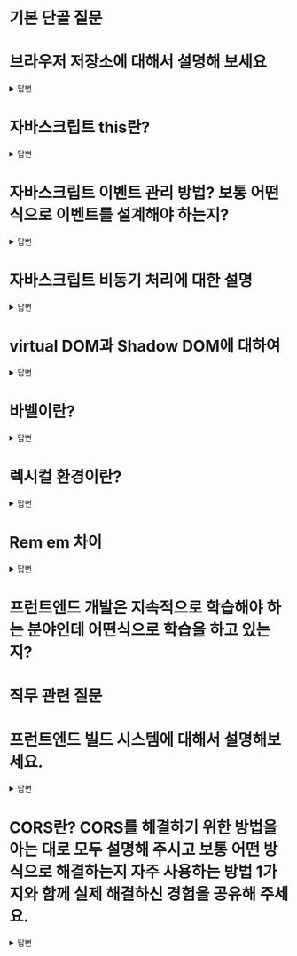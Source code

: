 # 기본 단골 질문

# 브라우저 저장소에 대해서 설명해 보세요
<details>
<summary>답변</summary>

* 로컬 스토리지와 세션 스토리지는 HTML5에서 추가된 저장소로 key와 value를 저장할 수 있다.
* 로컬 스토리지는 사용자가 지우지 않으면 브라우저에 계속 남는다.  (만료 기간 지정) 5MB
* 세션 스토리지는 브라우저 닫으면 지워짐 
  * 세션은 방문자가 웹서버에 접속해있는 상태를 하나의 단위로 보고 그것을 세션이라고 함.
* 쿠키는 로컬 스토리지와 세션 스토리지 이전의 브라우저의 저장소 역할을 했고, 만료기한이 있는 저장소이다. 동일하게 key와 value로 저장, 용량이 더 작다. 약 4KB
  * 쿠키는 브라우저에 저장되고, 세션은 접속중인 웹서버에 저장된다.
  * 보안, 쿠키 취약, 세션 비교적 좋음
  * 속도, 쿠키 빠름, 세션 느림

* 캐시 - 데이터나 값을 미리 복사해 놓는 임시 장소, 캐시는 캐시의 접근 시간에 비해 원래 데이터를 접근하는 시간이 오래 걸리는 경우나 값을 다시 계산하는 시간을 절약하고 싶은 경우에 사용
  * 브라우저에 저장된 캐시는 네트워크 사이 주고 받는 데이터를 캐시해 놓는 것이 흔하다. (headers, body 등...)
  * 최근 방문한 사이트를 캐시에 저장해두거나, 인터넷 제공업체들과 대규모 네트워크에서 인기있는 웹페이지의 캐시를 프록시 서버에 저장해서 빠르게 응답해서 네트워크 대역폭을 아낀다.

* 쿠키, 세션 flow
  * 브라우저가 서버에 로그인 요청
  * 서버에서 세션확인 후 브라우저에 세션 정보의 ID값을 쿠키에 포함하여 보냄 (상황에 따라 보내는 정보 다름)
  * 쿠키를 전달받은 브라우저는, 앞으로 같은 도메인에 접속 요청을 보낼 경우, Header에 쿠키 포함
  * 인증 권한이 필요한 다른 요청을 서버로 보냄
  * 서버는 쿠키에 저장된 세션 ID를 이용해서 사용자 인증 정보 검증
    * 검증 통과시, 요청 정상 처리 진행 후 응답
    * 검증 실패시, 요청 오류 처리 진행 후 응답

* JWT flow
  * 클라이언트에서 서버로 사용자 정보와 함께 로그인 요청
  * 서버에서는 사용자 정보 검증 후 토큰 발급
  * 클라이언트에서 토큰을 보관하고, 사용자 인증이 필요한 요청을 보낼때 토큰을 함께 보냄
    * 일반적으로 헤더에 추가해서 보냄.
  * 서버에서 토큰을 이용해서 사용자 검증 이후 요청에 대한 처리 진행
  * 장점
    * 서버측 작업이 stateless
    * 클라이언트가 토큰 관리해서, 서버의 스케일링이 더 쉽다.
    * Cross Domain 이슈 관계없이 검증
  * 단점
    * 토큰 도난 이슈, 토큰의 유효 기간을 짧게 설정하고 자주 갱신해야한다.
    * Cross Site Scripting (XSS)에 대한 위험이 있다. 
  

ex) 로컬 스토리지, 세션 스토리지, 쿠키 각각 설명
ex) 로컬 스토리지와 쿠키의 차이점 설명
웹스토리지를 아는지 ⇒ 세션스토리지와 로컬 스토리지 차이
쿠키와 세션 차이
</details>

# 자바스크립트 this란?
<details>
<summary>답변</summary>

* 자신이 속한 객체 또는 자신이 생성할 인스턴스를 가리키는 자기 참조 변수이다.
* 4가지 함수가 호출되는 방식에 따라서 this가 가리키는 것이 달라진다.
  1. 일반 함수 호출시 - global, window(browser에선) 전역객체 / undefined (use strict 모드시)
  2. 메서드로 호출시, dot notation - 메서드를 호출하는 객체를 가리킨다.
  3. 생성자 함수에서 호출시 - 생성자 함수를 가리킴
  4. call, apply, bind를 이용한 binding - 특정객체에 바인딩된 this를 가리킴
* call, bind, apply를 통해서 this를 바인딩할 수 있다.
* 화살표함수내에서 가리키는 this는 상위 컨텍스트에 있는 함수의 this이다.
</details>

# 자바스크립트 이벤트 관리 방법? 보통 어떤 식으로 이벤트를 설계해야 하는지?
<details>
<summary>답변</summary>

* 이벤트 캡쳐링은 부모에서 발생한 이벤트가 자식으로 전해지는 것 (캡쳐링 사용하는 일은 거의 없다.)
  * addEventListener(..., {capture: true}) 캡쳐링단계에서 핸들러 동작, false가 디폴트값
* 버블링이란, 이벤트가 발생했을 때 부모로 전달되어가는 것, 즉 자식에서 부모로 전파 
  * event.stopPropagation()으로 이벤트 버블링을 막을 수 있다.
* 이벤트 위임(Event Delegation)이란 상위 요소에서 하위 요소의 이벤트를 제어하는 방식을 말합니다.
ex) 이벤트 캡처링 & 버블링
ex) 이벤트 등록 & 해제
ex) 이벤트 위임 방식 등
</details>

# 자바스크립트 비동기 처리에 대한 설명
<details>
<summary>답변</summary>

* JS에서 비동기처리는 콜백함수, Promise 그리고 async/await가 있습니다.
* 초기 비동기 처리 방식인 콜백함수는 다수의 중첩으로 발생되는 콜백헬이나 에러처리가 힘들다는 단점이 있습니다.
* 이러한 단점을 보완하기 위해서 ES6부터 도입된 Promise는 pending, fulfilled 그리고 Rejected 상태를 갖고 비동기 처리를 합니다.
* 더 읽기 좋고 이해하기 좋은 흐름을 위해서 async/await이 es8에 도입해서 비동기 처리가 있는 하는 함수 앞에 async를 붙히고 비동기 처리 하는 코드 앞에 await를 붙혀서 사용합니다.
* 최신 업데이트로 async없이 await만으로도 비동기 처리할 수 있게 됐습니다.

* 자바스크립트의 비동기처리란, 특정 코드의 연산이 끝날 때까지 코드의 실행을 멈추지 않고, 다음 코드를 먼저 실행하는 방식
* 콜백함수는 JS에서 비동기처리를 위해 사용되는 패턴, 함수의 처리 순서를 보장하기 위해 함수를 중첩해서 사용되는 경우 콜백헬이 발생할 수 있고, 에러처리가 힘들다.
* 프로미스는 es6부터 콜백의 단점들을 보완하기 위해 만든 비동기 처리에 사용되는 객체
  * 비동기 처리에 성공하면 resolve 메소드 호출
  * 비동기 처리에 실패하면 reject 메소드 호출
  * 후속처리 메소드로 then, catch가 있다.
* 비동기 처리가 있는 함수 앞부분에 async를 붙히고, 함수 내부 Promise 앞부분에 await를 붙혀서 동기적인 흐름을 내부에서 만들 수 있다.
* 자바스크립트 엔진은 싱글 스레드임에도 비동기 처리를 할 수있는 이유는, 자바스크립트 엔진이 구동하는 환경인 브라우저나 Node.js가 태스크 큐와 이벤트 루프를 이용해서 멀티 스레드 환경에서 비동기처리하기 떄문이다.
ex) 콜백, 프로미스, async await
ex) 비동기 처리의 특성 및 에러 처리 방법?
</details>

# virtual DOM과 Shadow DOM에 대하여
<details>
<summary>답변</summary>

  * virtual DOM은 UI의 이상적인 또는 가상적인 표현을 메모리에 저장하고 React DOM과 같은 라이브러리에 의해 실제 DOM과 동기화하는 프로그래밍 개념입니다.
  * React에서 새로 렌더링해야될 때 새롭게 그린 virtual DOM과 이전 virtual DOM을 비교해서 바뀐 부분만 렌더링합니다.
  * Shadow DOM은 숨겨진 DOM트리가 통상적인 DOM트리 요소에 부착하는 방법을 제공합니다.
    * 숨겨진 DOM트리로, HTML상에 나타나지 않는다.
    * DOM은 마크업 문서에서 나타나는 여러가지 요소들과 텍스트 문자열을 나타내는 연결된 노드들의 트리같은 구조를 말합니다.
      * 웹의 document를 구성하는 structure와 content를 나타내는 데이터
      * 웹 다큐먼트를 위한 프로그래밍 인터페이스, 노드나 object로 나타내는데, 프로그래밍 언어가 이를 통해서 조작할 수 있다.
      * 마크업 언어는 문서가 화면에 표시되는 형식을 나타내거나 데이터의 논리적인 구조를 명시하기 위한 규칙들을 정의한 언어이다.
        * 예시 - HTML, 마크다운, style태그 

  * React Fiber는 React16에서의 새로운 조정(Reconciliation)엔진, 프로그램의 주요 목표는 virtual DOM의 증분 렌더링을 활성화 하는 것입니다.
</details>

# 바벨이란?
<details>
<summary>답변</summary>

  * 바벨은 자바스크립트 컴파일러로 주로 ES6+를 예전 버전으로 바꿔주는 역할을 한다.
  * 자바스크립트 최신 문법을 지원하지 않는 브라우저 환경에서 (IE나 예전 브라우저들) JS최신 문법을 지원하는 문법으로 변경해주는 것
  * 주 역할
    * 문법 변환 (transform syntax)
    * Polyfill features that are missing in your target environment (through a third-party polyfill such as core-js)
    * source code 변환

  ## 폴리필이란?
  
    * 웹 개발에서 기능을 지원하지 않는 웹 브라우저상의 기능을 구현하는 코드

</details>

# 렉시컬 환경이란?
<details>
<summary>답변</summary>

* 모든 코드들은 실행 컨텍스트에서 관리가 되는데, 실행 컨텍스트 내부의 렉시컬환경에서 식별자와 스코프가 관리가 된다.
* 렉시컬 환경은 식별자들에 바인딩된 값, 그리고 상위 스코프에 대한 참조를 기록하는 자료구조로 실행 컨텍스트를 구성하는 컴포넌트 입니다.
* Environment Record, Outer Lexical Environment
* 렉시컬환경 설명 ⇒ 설명 후 렉시컬환경과 동적환경의 차이를 아느냐?

실행컨텍스트가 무엇인지 ⇒ 실행컨텍스트 안에는 어떻게 구성되어있는지
* 실행 컨텍스트는 소스코드를 평가하고, 소스코드들이 실행되기 위한 환경이다.
* stack으로 코드 실행 순서 관리를 구현했고, 식별자를 관리하는 렉시컬 스코프로 구성
* 실행 컨텍스트에는 variable object(함수 컨텍스트일 경우는 Activation Object), outerEnvironmentReference, thisValue 세가지 객체 프로퍼티를 가지고 있다.
* 스코프 체인이란, 해당 전역 또는 함수가 참조할 수 있는 변수, 함수 선언등의 정보를 담고 있는 전역 객체 또는 활성 객체의 리스트를 말함
  * 식별자의 유효범위를 안에서 바깥으로 차례대로 검색해 나가는 것, outerEnvironmentReference로 가능하게 한다.

</details>

# Rem em 차이
<details>
<summary>답변</summary>

  * 둘 다 font-size를 기준으로 크기가 측정되는 공통점이 있다.
  * font-size의 기준을 무엇으로 하는지가 둘의 차이
    * Rem은 Root, 최상위 요소의 font-size속성에 기준을 둔다. (html 요소)
    * em은 현재 사용되는 곳에서의 font-size속성에 기준을 둔다.
</details>

# 프런트엔드 개발은 지속적으로 학습해야 하는 분야인데 어떤식으로 학습을 하고 있는지?

# 직무 관련 질문

# 프런트엔드 빌드 시스템에 대해서 설명해보세요.
<details>
<summary>답변</summary>

  * Node.js란?
  * NPM이란?
  * ESLint란?
  * Prettier란?
  * 웹 태스크 매니저란?
</details>

# CORS란? CORS를 해결하기 위한 방법을 아는 대로 모두 설명해 주시고 보통 어떤 방식으로 해결하는지 자주 사용하는 방법 1가지와 함께 실제 해결하신 경험을 공유해 주세요.
<details>
<summary>답변</summary>

  * CORS란, Cross Origin Resource Sharing로 출처가(origin) 다른 자원에 접근 권한을 부여하도록 헤더를 통해 브라우저에 알려주는 방식입니다.
    * 예비요청 (preflight Request), 단순 요청 (Simple Request), 인증된 요청 (Credentialed Request) 3가지 방식이 있음.
    * HTML은 Cross-Origin 정책 따름 (link태그의 css 리소스 접근, img 태그 다른 리소스, iframe 등)
    * JS는 SOP 따름 (XMLHttpRequest, Fetch API 등 script태그 내 동일 origin, 다른 도메인은 보안상 제한)
  * CORS 에러 해결방법
    * 응답 헤더에 Access-Control-Allow-Origin에 해당 출처 리소스를 적어서 접근을 허용한다. (express의 res.header에 다른 곳 리소스 적음)
    * Proxy Server를 이용하는 방식 (프록시 서버를 거쳐서 본 서버에 오게 되면, proxy는 동일 출처라서 가능)
    * JSONP방식, SOP (Same Origin Policy) 적용대상에서 제외되는 <script src= "..." >로 추가하는 방법 (예전 방식)
    * Chrome 확장프로그램 이용
  
  * Origin이란, Protocol + Host + Port를 말한다. Origin이 같아야 동일 출처로 인식
    * Protocol: https:// 
    * Host: www.youngun.com
    * Port: 3000, 8080 ....

</details>

# 클로저가 무엇인지 

<details>
<summary>답변</summary>

* 클로저는 함수가 생성될 당시의 외부 변수를 기억하고, 생성 이후에도 외부 변수에 접근할 수 있는 함수를 의미합니다.
* JS에서는 모든 함수가 클로저가 된다.([[Environment]] 프로퍼티로, new Function은 전역으로 설정되어있어서 클로저 불가)
* 함수가 정의될때, Environment 프로퍼티가 생성되고 이 값에 외부 스코프가 저장된다.

```
export function useState<S>(
  initialState: (() => S) | S,
): [S, Dispatch<BasicStateAction<S>>] {
  const dispatcher = resolveDispatcher();
  return dispatcher.useState(initialState);
}

function resolveDispatcher() {
  const dispatcher = ReactCurrentDispatcher.current;
  if (__DEV__) {
    if (dispatcher === null) {
      console.error(
  
      );
    }
  }
  return ((dispatcher: any): Dispatcher);
}

const ReactCurrentDispatcher = {
  /**
   * @internal
   * @type {ReactComponent}
   */
  current: (null: null | Dispatcher),
};

```
* 리액트에서는 useState에서 클로저가 사용된다.
* 전역에 선언된 current에 변수를 담아서, 외부에 선언된 이 값에 접근에서 이전 값을 가져오고, 변경된 상태로 관리한다.
* 함수형 컴포넌트도 동일하게 함수이기때문에, 클로저를 통해서 정의됐을 당시에 접근할 수 있는 외부 상태값에 접근할 수 있다.
꼬리질문⇒ 리액트에서 클로저를 사용하는 부분이 무엇이 있을지 ⇒ useState라고 답했는데 useState함수 내부를 보았는지, 어떻게 구성되어있는지
</details>

# 제너레이터가 무엇인지?

<details>
<summary>답변</summary>

리덕스 사가가 제너레이터함수로 구성되어있다했는데 제너레이터는 무엇인지

* 제너레이터는 코드 블록의 실행을 일시 중지했다가 필요한 시점에 재개할 수 있는 특수한 함수를 말합니다.
  * 제너레이터는 함수 호출자에게 함수 실행의 제어권을 양도할 수 있다.
  * 제너레이터는 함수 호출자와 함수의 상태를 주고받을 수 있다.
  * 제너레이터 함수를 호출하면 제너레이터 객체를 반환한다. (제너레이터 객체는 이터러블이면서 이터레이터)
  * function* 로 정의하고 하나 이상의 yield 표현식을 포함 (*의 위치는 function 키워드와 함수 이름 사이라면 어디든 상관 없음)
</details>

# useState와 useRef의 차이

<details>
<summary>답변</summary>

* useState로 저장된 state값은 state가 변경됨에 따라서 렌더링이 된다.
* useRef는 .current 프로퍼티로 전달된 인자로 초기화된 변경가능한 ref객체를 반환하고, 반환된 객체는 컴포넌트의 전 생애주기를 통해 유지됨. .current값이 변경돼도 re-rendering이 되지 않는다.
  * useRef는 이름을 지어 접근하는 용도나 컴포넌트의 생애주기 내내
* state변경에 따른 re-rendering이 필요할 경우에는 useState를 사용하고 그렇지 않을 경우 useRef를 사용.

* useEffect와 useLayoutEffect의 차이
  * useEffect는 DOM을 그린 이후에 동작
  * useLayoutEffect는 DOM그려지기 전에 동작. 부드러운 사용자 경험 제공가능

</details>

# 리액트에서 리컨실레이션이 무엇인지

<details>
<summary>답변</summary>

* 리액트가 state나 props의 변경될때, 이전에 렌더링된 요소와 새로 렌더링된 요소의 차이를 virtual DOM으로 비교하여 실제 DOM을 업데이트하는 과정을 말한다.
* diffing 알고리즘을 사용해서 두 virtual DOM을 비교한다.
* key값을 index로 하면 성능 저하가 일어나는 이유
  * reconciliation을 할때, 상위부터 내려오면서 비교하게 되는데, 이때, key값을 index로 하면 순서가 바뀌어서 두 차이를 확인할 때 비효율이 생긴다.
  * key를 통해서 기존 트리와 변경 트리를 확인하기 떄문에.

</details>

# 웹팩이란? 모듈 번들러가 무엇인가요?

<details>
<summary>답변</summary>

  * 웹팩은 여러개로 나누어진 파일을 하나의 자바스크립트 코드로 압축하고 최적화해주는 가장 많이 사용되는 모듈 번들러 라이브러리 입니다.
  * 파일이 여러개 나누어지면, 웹페이지에서 나타낼때, 파일을 받기위해 여러번 통신해야되는 비용을 줄일 수 있습니다.
  * 여러 JS파일을 하나의 파일로 묶어서 한번에 가져올 수 있게 해주고, 최신 문법을 브라우저에서 쓸수 있게 해줍니다.

  * module이란?
    * 모듈은 재사용가능한 코드 조각들이다. 쉽게 이야기하면 .js파일
    * 모듈은 자신만의 스코프를 가지고(모듈 스코프), export, import 가능
    * 일반적으로 하나의 클래스나 특정 목적을 가진 복수 함수로 구성된 라이브러리이다.
  * bundler란?
    * 번들러는 css, js, 이미지 등의 파일을 묶어주는 것을 번들링이라고 하는데, 그 결과물을 번들이라 한다.
    * 그 일을 해주는 것을 번들러라고 한다.

</details>

# Virtual DOM이 뭔지 아시는지? 썼을 때의 장점?
  * (꼬리 질문) 브라우저 동작 원리 아는 만큼 설명

<details>
<summary>답변</summary>

  * virtudal DOM이란, React Reconciliation과정에서 효율적으로 변경된 부분을 확인하기 위해서 사용하는 DOM을 추상화한 가상 객체입니다.
  * 실제 DOM을 조작하여 렌더링이 자주 생기는 것보다 메모리상의 객체로 관리하는 virtual DOM을 사용해서 변경된 부분을 수정하고 그 부분만 실제 DOM에 적용시켜 한번만 렌더링시킵니다.

  * 브라우저 동작원리
    * HTML과 CSS를 파싱해서 DOM 트리와 CSSOM 트리로 변환시켜 둘을 합쳐서 렌더트리로 결합한다.
    * 렌더 트리를 기준으로 레이아웃 배치(리플로우)와 페인트 작업이 진행후 나타냅니다.

</details>

# 서버 사이드 렌더링과 싱글 페이지 애플리케이션의 차이점?
  * (꼬리 질문) 서버 사이드 렌더링이나 SPA로 각각 구현해 본 경험이 있는지?

<details>
<summary>답변</summary>

  * 서버 사이드 렌더링은 서버에서 즉시 렌더링 가능한 html파일을 만들어서 클라이언트에 전달되는 순간, 즉시 렌더링된다. (viewable)
    * 클라이언트에서 그 이후에 js파일을 다운받고, 다운 받아진 이후에 상호작용 가능해짐
    * SEO에 유리, 빠른 초기 로딩이 장점이지만, UX좋지 않음(화면 깜빡임)과 서버 부하가 있다는 단점
    * 주로 MPA(Multi Page Application)에서 사용
  * SPA는 인터랙션이 발생할 때마다 서버로부터 새로운 파일을 받아 해당 링크로 이동하여 페이지 전체를 새로 렌더링하는 전통적인 웹페이지 구성방식
    * 주로 CSR(Client Side Rendering)을 사용해서 구현한다.

</details>

# 웹 접근성과 시맨틱 마크업이란? 이 2가지를 지키기 위해 보통 어떤식으로 마크업을 작성하는지?

<details>
<summary>답변</summary>

  * 시맨틱 마크업이란 html 각 태그를 의미론적으로 적절하게 용도에 맞게 사용하는 것을 말합니다. 
  * header와 footer, main과 section, 독립적 컨텐츠에 article, 최상위 제목에 h1, 순서 목록 ul, li 내비게이션 nav
  * 이외도 strong과 b태그 중 태그 자체가 가지는 의미로 strong이 시맨틱 마크업에 적합하다.

  * 검색엔진이 시맨틱 마크업을 중요한 키워드로 간주하기 때문에, 검색엔진 최적화에 유리하다.
  * 뿐만아니라 시각에 불편함이 있는 분들에게또한 웹 접근성 측면에서도 좋다.
  * 가독성이 좋아 유지보수에 편리하다.

  * 웹 접근성이란, 장애를 가진 사람이나 갖지 않은 사람 모두가 웹사이트를 이용하게 하는 방식을 말합니다. 
  * 사이트가 올바르게 설계되고 개발되어야 모두가 동등하게 서비스를 이용할 수 있습니다.
</details>

# 자바스크립트 프레임워크를 써봤는지? 써봤다면 어떤 걸 쓰는지? 만약 쓴다면 쓰는 이유와 썼을 때의 장점?
# “기획 - 디자인 - API 개발 - 프런트엔드 개발”의 서비스 절차에서 프런트엔드 개발자의 역할은 무엇이라고 생각하는지?
# 프런트엔드 성능 최적화란? 프런트엔드 성능 최적화 경험이 있다면 자세하게 설명해달라.

# 백엔드 개발 경험이 있는가?
  * (꼬리 질문) REST API 구축 경험과 구현 관점에서의 간단한 REST API 설계 방식 설명해 보세요. 브라우저의 URL 요청을 받아서 서버의 데이터를 화면에 다시 뿌려주기까지의 백엔드 쪽의 플로우를 알고 있는지 확인하는 차원.
# 웹 서비스 배포 시스템 구축 경험?
  * (꼬리 질문) CI, CD가 무엇인지 아는지? 구축해본 경험 혹은 사용해본 경험이 있는지
# 테스트 자동화 경험? 단위 테스트 또는 E2E 코드를 작성해 본적이 있는지?
  * (꼬리 질문) 테스팅 라이브러리와 프레임워크에 특화된 테스팅 라이브러리는 각각 어떤 걸 썼는지?
  * (꼬리 질문) 테스트 대상과 커버리지는 보통 어떻게 잡는지?
# 웹 서비스를 기획부터 배포까지 모두 스스로 해본 경험이 있는가? 토이 프로젝트나 회사 서비스 등
  * (꼬리 질문) 구체적으로 어떤 역할을 수행했는지 설명
# SEO(검색 엔진 최적화)란? 적용 사례가 있으면 구체적인 적용 방법도 같이 설명
# REST API로 받은 객체와 배열은 보통 어떤 자바스크립트 API나 로직을 이용해서 화면에 맞게 가공을 하는지?
  * (꼬리 질문) map, filter, reduce API 사용 경험과 각각 설명
# 함수형 프로그래밍이란?
  * (꼬리 질문) 자바스크립트 클로저란?
  * (꼬리 질문) 자바스크립트 프로토타입이란?

# 나올 수 있는 질문

# 타입 시스템에 대해서 알고 있는지? 타입스크립트를 써봤는지?
  * (꼬리 질문) 자바스크립트와 타입스크립트의 차이점?
  * (꼬리 질문) 타입스크립트의 장점과 단점?
# 웹 서비스의 사용성을 개선하기 위해 고민해 봤던 부분이 있는지? 구체적인 사례와 경험 설명
# 자바스크립트 관련해서 모르는 문법이나 API가 나왔을 때 관련 정보를 어떻게 검색하는지?
# 다른 직무의 동료들과 어떤 식으로 커뮤니케이션 하는지?
# 여태까지 소속되었던 팀 내부적으로 혹은 회사 외부적으로 지식 공유나 지식 전파 같은 활동들을 해본 적이 있는지?
# 새로 배우는 개발 지식은 보통 어떤 식으로 정리하는가?
# 코딩 컨벤션은 보통 어떤 걸 따르고 코딩 컨벤션을 프로젝트에 적용하기 위해 어떤 노력들을 하는지?

# 그 외 기본적 질문

# 이 직무로 지원한 이유?
# 이 직무로 지원했을 때 하는 일에 대해서 얼마나 조사 및 이해를 하고 왔는지?
# 이직하려는 회사의 직무에서 기대하는 부분과 기여할 수 있는 부분?


리덕스가 무엇인지 ⇒ 전역 상태 관리를 하는 다른 것을 써보았는지 ⇒ context API라고 답했는데 다음에 사용한다면 리덕스와 contextAPI중 어떤 것을 사용할것인지
웹팩과 바벨이 무엇인지 ⇒ 웹팩을 사용했을 때 이점
브라우저에 url을 쳤을 때, 일어나는 일련의 과정을 아는대로 설명
드래그앤드롭을 어떻게 구현하였는가
CSS관련 질문
Styled 컴포넌트를 사용한 이유 ⇒ 사용해봤을 때, 일반 css파일로 사용한 것과 어떤 차이점을 느꼈나
CSS를 하면서 어려웠던 것이 있나 ⇒ flex와 grid라 했는데 그 둘의 차이는 무엇인가
가운데 정렬 하는 법은 무엇이 있는가
vh, vw가 무엇인가


<details>
<summary>답변</summary>

</details>

### 기술 질문

- 이벤트 위임 (event delegation)
- CSS inline, block, inline-block 의 차이점
  * display inline은 마크업하고 있는 컨텐트 크기만큼 공간만 차지하고, width와 height를 조정은 무시되고, margin과 padding을 좌우만 반영됩니다. 다른 엘리먼트들과 같은 줄에 위치할 수 있습니다. span, a 태그를 예로 들 수 있습니다.
  * 반면에 block으로 지정된 엘리먼트는 한줄을 차지하고, width, height, margin, padding 속성을 모두 반영할 수 있습니다. div, p, h1태그를 예로 들 수 있습니다.
  * inline-block는 inline과 block 디스플레이의 속성을 가지고 있습니다. 기본적으로는 다른 엘리먼트들과 나란히 배치되지만, width, height, margin, padding을 조절할 수 있습니다.
- 시멘틱 마크업
  * 시맨틱 마크업이란 html 각 태그를 의미론적으로 적절하게 용도에 맞게 사용하는 것을 말합니다. 
- garbage collection
  * JS가 할당된 메모리가 더 이상 필요없을 때, GC를 통해 판단하고, 회수합니다.
- RDB
  * Relation Data Base란 관계형 데이터 모델에 베이스를 둔 데이터베이스를 말합니다. 모든 데이터를 2차원 테이블 형태로 표현해줍니다.
- 자료구조(해시테이블)
  * key값에 해시 함수를 적용해서 변환한 값을 index로 배열에 value를 저장하는 자료구조를 말합니다.
  * 평균 시간복잡도가 O(1)로 빠르게 데이터를 검색할 수 있는 자료구조이다.
- 바이너리 서치 트리(이진 탐색 트리)
  * 이진 탐색 트리는 이진탐색과 연결리스트를 결합한 구조입니다. 
  * 이진 탐색의 효율적인 탐색 속도 O(logN)와 연결리스트의 빠른 자료 입력 삭제 O(1)의 장점을 결합한 것입니다. 
  * 노드의 왼쪽 서브 트리는 해당 노드 값보다 항상 작습니다.
  * 노드의 오른쪽 서브 트리는 해당 노드 값보다 항상 큽니다.
- 정렬
- This
  * 자신이 속한 객체 또는 자신이 생성할 인스턴스를 가리키는 자기 참조 변수를 말합니다.
  * 호출 방식에 방식에 따라서 4가지로 분류될 수 있습니다.
- call, apply, bind
- async await와 promise
- MVC, MVVC
  * Model, View, Controller로 관심사를 나눠서 비즈니스 로직과 화면을 구분하는데 중점을 둔 소프트웨어 디자인 패턴입니다.
    * 비즈니스 로직과 UI로직을 분리하여 유지보수 독립적으로 가능
    * Model, View가 다른 컴포넌트에 종속되지 않아서 어플리케이션 확장 쉬움
    * 하나의 Controller에 다수의 Model과 View가 복잡하게 연결될 수 있음
  * Model, View, ViewController로 관심사를 나눈 MVC에 기반을 둔 디자인 패턴입니다.
  * Model은 데이터와 비즈니스 로직 관리
  * View는 레이아웃 화면 처리
  * Controller는 명령을 Model과 View 부분으로 라우팅합니다.
- call by reference, call by value
  * js는 기본적으로 call by value방식으로 함수 실행시 arguments를 복사된 값으로 넘어와서 callee에서 어떤 연산을 해도 원본 값은 영향받지 않는다.
  * call by reference는 함수 실행시 reference값을 arguments로 넘기므로 함수에서 동작시 원본이 영향을 받는다.
    * js에서는 call by value이므로 reference값 또한 참조 값에 대한 복사본을 넘긴다.
  * 참조값에 대한 혼란을 줄이고자 call by sharing이라 부르기도 한다.
- primitive 타입과 object의 차이점, 특징
  * primitive 타입은 데이터 복사가 일어날 때, 메모리 공간을 새로 확보하여 독립적인 값을 저장
  * object, 참조 타입은 메모리의 직접 접근이 아닌, 메모리의 위치(주소)에 대한 간접적인 참조를 통해 접근
    * 참조 타입은 변수의 크기가 동적으로 변하기 때문에, 별도의 메모리 Heap에 저장되고, 변수에 할당 시 Heap 메모리 주소 값이 저장
- 실행컨텍스트와 렉시컬 환경
  * 실행컨테스트는 JS 소스코드를 평가하고, 소스코드가 실행하는데 필요한 환경정보를 모아놓은 객체입니다.
    * 실행컨텍스트객체가 활성화되는 시점에서 variable environment(최초 스냅샷), lexical environment(실시간), thisvalue 정보를 수집합니다. (활성화 되는것은 실행컨텍스트 스택 최상단에 위치할때)
  * 실행컨텍스트 내부에는 식별자에 대한 정보(environmentRecord)와 외부 스코프에 대한 정보(outerEnvironmentReference)를 가지고 있는 렉시컬 환경이 있습니다.
- 호이스팅
  * 식별자들을 최상단으로 끌어올리는 행위를 말합니다.
  * var는 변수 선언과 초기화를 동시에 진행되지만, let과 const는 선언만 이루어진다.
- 클로저
- 스코프
  * 식별자에 대한 유효범위를 말합니다.
- TDZ
  * Temporary Dead Zone으로 let과 const는 호이스팅에의해서 변수 선언이되고 초기화가 되기 전까지 해당 변수를 호출하면 Reference error가 생긴다. const, let, class에 영향을 준다.
- 1급 객체의 조건
  * 변수에 담을 수 있다.
  * 매개변수에 넘길 수 있다. 
  * 함수에서 반환할 수 있다.
- 브라우저의 랜더링 원리
- repaint과 reflow의 차이점
  * reflow는 renderTree로 layout을 잡는 것이고, repaint
- local storage, session storage, cookie. 로그인 외에 어떤 경우에 쓸수있는지, 장단점 등.
  * local storage는 시간제한이 없고, 브라우저가 닫혀도 계속 존재한다. (직접 지워야함) 10mb
  * session storage는 세션의 종료시 즉시 삭제됨, 세션은 일반적으로 브라우저의 종료를 의미한다. 탭단위의 브라우저 5mb
    * 웹스토리지 객체는 네트워크 요청시 서버로 전송되지 않아서, 더 많은 자료 보관가능
  * 쿠키는 html5이전에 사용했던 key value 저장방식으로, 서버와 클라이언트 양쪽에서 쿠키 데이터를 사용하는 api가 존재한다. 기간이 존재한다. 4kb, 문자열만 저장가능
    * 이러한 이유로 서버쪽에서의 사용이 잦고 필수적이라면 양쪽에서의 인터랙션이 효과적인 쿠키값을 사용하는 것이 좋다.
- Event loop와 js 실행 순서
  * 일반적인 함수들은 js엔진의 콜스택에 추가되어서 실행되고, event loop가 콜스택이 비어져있는 지를 확인하면서, 마이크로 태스크 큐와 태스크 큐에 있는 비동기 함수를 콜스택으로 이동시켜서 함수를 실행시킨다.
- var let const 차이점
- cors의 정의와 생긴 이유, 어떻게 우회하는지
- Restful api를 왜 써야하는지 (Update 기능을 왜 Delete 메소드로 하면 안되는지)
  * URI는 정보의 자원을 표현하고 HTTP메소드는 자원의 행위를 표현하는 방식입니다.
  * REST의 설계규칙을 잘따라서 만들면 api 주소만으로도 어떤 것을 요청하는 지 파악하기 가능합니다.
  * update기능은 http 메소드의 post를 사용하는게 적절하기 때문입니다. (아니면 RESTful 깨짐)
- http와 https의 차이. 장단점
  * http에 데이터 암호화가 추가된 프로토콜이다. 
  * 보안상 우위가 있고 SEO에 혜택을 볼 수 있다.
  * 암호화/복호화 과정으로 http 보다 느리고 (요즘은 거의 차이없음), 인증서 발급, 유지를 위한 추가비용
- 바벨
- 웹팩
- 같은 크기의 웹팩으로 압축한 프로젝트와 웹팩으로 압축하지 않은 프로젝트가 있을 때 무엇이 더 좋을까(빠를까), 그 이유는?
- 더블 이퀄 & 트리플이퀄
  * 더블 이퀄은 자동 형 변환을 사용해서 값만 비교하는 오퍼레이터로 타입이 달라도 같은 값을 나타내면 true를 나타낸다. 12 == "12" true
  * 트리플 이퀄은 자동형 변환을 사용하지 않고 strict하게  값과 타입 모두 비교하는 오퍼레이터이다.
- 커링
  * 함수가 n개의 인자를 받는 과정을 n개의 함수로 각각 인자를 받도록 하는 것을 말합니다. 
  * 함수형 프로그래밍의 이유와 같이 side effect를 최대한 줄이고 가독성과 유지보수를 높히기 위해서 입니다. 
- 재귀 써본적 있는지
- js와 jsx의 차이
  * jsx는 js에 xml을 추가한 확장형 문법으로, JS로 HTML 문법을 사용할 수 있습니다.
  * js코드안에서 UI 관련 작업을 할 때, 시각적으로 도움을 줄 수 있습니다.
- CDN
  * 컨텐츠 전송 네트워크는 지리적으로 분산된 여러 개의 서버로서 웹 콘텐츠를 사용자와 가까운 곳에 전송함으로 전송속도를 높입니다.
- ES6(2015)를 지원하지 않는 곳에서 자바스크립트를 써야한다면?
- 타입스크립트와 자바스크립트의 차이점
- 얕은 복사 깊은 복사
  * 얕은 복사는 객체의 참조 값을 복사하고, 깊은 복사는 객체의 실제 값을 복사합니다.
- ECMAScript와 JavaScript의 차이점은 무엇인가요?
  * ECMA international에 의해 제정된 ECMA-262 기술 규격에 의해 정의된 범용 스크립트 언어입니다.
  * JS는 ECMAScript의 사양을 준수하는 범용 스크립팅 언어입니다.
- 자바스크립트의 데이터 타입을 모두 나열해 주세요.
- 객체의 프로토타입에 대해 설명해 주세요.
  * 객체 간 상속을 구현하기 위해 JS에서 사용되는 개념입니다.
  * 상위 객체가 갖고 있는 속성과 메서드들은 객체 생성자의 프로퍼티를 속성에 정의되어 있는데 이를 상속받은 하위 객체는 자신의 프로퍼티처럼 자유롭게 사용할 수 있습니다.

- 리액트에서 랜더링 과정
- 리액트는 어떻게 변화를 감지하는지
- 훅이란? 훅을 사용하는 이유
- 써본 훅이 있는지? 그건 어떤 훅이고 어떻게 작동하는지? (훅 두세개의 작동원리 정도는 알고 가는 것 추천)
- 제일 좋아하는 리액트 관련 라이브러리는?
- 제일 좋아하는 (많이 써본) 훅은? 그 훅에 대한 설명.
- 컴포넌트의 생명주기
- useMemo와 React.memo의 비교
- redux를 사용하는 이유
- 리덕스를 사용했을 경우, 실제로는 state가 어디에 저장되는지
- 디핑 알고리즘
- 고차 컴포넌트 (hoc)
- state를 왜 직접 수정하면 안되는지
- 리액트의 단점이 무엇이라고 생각하는지
- 클래스형으로 쓰는 것과 함수형으로 쓰는 것의 차이점
- 리액트가 오브젝트를 그리는 것과 따로 사용한 라이브러리가 오브젝트를 그리는 것, 둘 중에 어떤 것이 더 나은가? 둘의 장단점 (React & D3.js 중 누구에게 랜더링 주도권을 주어야하는지 질문받았음)
- 왜 CRA를 사용해야하는가?
- Falsy로 평가되는 값은 무엇인가요?
- 리액트 훅에 대해 설명해 주세요.
- Event Loop에 대해 설명해 주세요.

- 일반 함수와 화살표 함수의 차이점은 무엇인가요?
- DOM과 VirtualDOM은 각각 무엇이고, VirtualDOM의 이점은 무엇인가요?
- ES6에서 추가된 문법을 아는대로 설명해 주세요.
- `==` 연산자와 `===` 연산자의 차이점을 설명해 주세요.
- 리덕스가 무엇이고, 사용했을 때의 이점은 무엇인가요?
- Hash Table에 대해 설명해 주세요.
- OOP에 대해 아는대로 설명해 주세요.
  - `class`, `private`, `public`
  - `private` 키워드를 사용하지 못 한다면 어떻게 캡슐화를 할 수 있을까요?
- 모듈 패턴에 대해 설명해 주세요.
- 팩토리 패턴에 대해 설명해 주세요.
- 리액트를 사용하는 이유가 무엇이라고 생각하시나요?
- JsonWebToken에 대해 설명해 주세요.
- MongoDB를 사용한 이유가 무엇인가요?
- 정렬 알고리즘 중 가장 빠른 것은 무엇인가요?
- 클래스형 컴포넌트와 함수형 컴포넌트의 차이는 무엇인가요?
- 생명주기에 대해 설명해 주세요.
- Box Model에 대해 설명해 주세요.
- Position 속성에 대해 설명해 주세요.
- z-index가 무엇인가요?
- 동기 프로그래밍과 비동기 프로그래밍의 차이점을 설명해 주세요.
    - Promise, Async / Await
- 클로저에 대해 아는대로 설명해 주세요.
- CSS와 CSS in JS에 대해 설명해 주세요.
- 쿠키에 대해 설명해 주세요.
- Local Storage를 사용할 때의 장 / 단점에 대해 설명해 주세요.
- 디렉토리 구조에 대해 고민했던 경험이 있나요?
- 컴포넌트를 재사용했던 경험이 있나요?
    - 컴포넌트를 재사용할 때 겪었던 문제점은 무엇인가요?
- 디자인 시스템에 대해 아는대로 설명해 주세요.
- 기억에 남는 상태 관리 경험에 대해 설명해 주세요.
- TDD(Test-Driven-Development)와 DDD(Domain-Driven-Development)에 대해서 아는지?
- (url에 주소 입력하는 시점부터) 브라우저 렌더링 과정
- 이벤트 위임(버블링, 캡쳐링의 차이)이 무엇인지, 적용 경험이 있는지, 왜 적용했는지
- 함수를 선언할 때 표현식, 선언식 중에 무엇을 선호하는지? 그 이유는?
- null, undefined란 무엇이고 어떻게 구분하는지?
- 스코프, 호이스팅, var let const, TDZ
    - 스코프란 무엇인지?
    - 스코프 관점에서 var let const를 설명해줄 수 있는지?
- 클로저란 무엇인지?
    - (내부 함수는 실행이 종료된 외부 함수의 스코프에 접근할 수 있다고 했는데) 구체적으로 어떻게 접근할 수 있게 되는지?
- flex, grid
- CSS selector
- box model이란 무엇인지?
    - 컨텐츠 박스를 변경하는 속성(box-sizing)에 대해서 알고 있는지와 그에 대한 설명
- CSS sprite란 무엇인지?
- rem은 무엇이고 어떨 때 사용하는지?
- reset CSS, normalize CSS
- (대부분의 프로젝트를 React styled-components로 진행했는데) 일반 CSS 대비 CSS-in-JS의 장단점은 무엇인지?
- (일반적인 홈페이지 시안을 받았다고 할 때) 컴포넌트를 어떻게 분리할 것인지? 그 이유는?
    - state 관리는 전역에서 할 것인지, 해당 컴포넌트 내에서 할 것인지? 그 이유는?
- 경험해본 상태관리 방식(context api, redux ...)에 무엇이 있는지와 장단점, 선택한 이유
- TypeScript나 Flow를 사용해본 경험이 있는지
- (경험이 있는 경우) 도입하게 된 계기와 장단점
- (코테, 시간 부족으로 마지막 답안 미제출한 상황) 마지막 문제를 제출하지 않은 이유는 무엇인지? 시간이 부족했는지? 난이도가 어려워서 포기했는지?
- (과제) 혼자 완성한 것이 맞는지? 부트캠프의 선생님 등이 도와준 것은 아닌지?
- (과제) 시간이 더 있었다면 어떻게 했을 것 같은지? 개선방향, 아쉬운 점 등
- (과제, 답안에서 React.useState가 아니라 React.useReducer를 쓴 상황) 왜 useState를 사용하지 않았는지? 오버엔지니어링에 대해 어떻게 생각하는지?
- (과제, 사용한 라이브러리가 있는 경우) 해당 라이브러리를 선택한 이유와 이점
- 테스트를 작성하는, 테스트가 필요한 이유와 작성시 이점
- 유닛, 통합, e2e 테스트 중 작성해본 테스트가 있는지
    - 유닛 테스트를 작성했을 때의 이점
    - 테스트케이스 정의는 어떻게 하는지
- (시간 등 리소스가 부족한 경우) 일부만 테스트해야한다고 할 때, 테스트 범위와 우선순위 선정은 어떻게 할 것인지?
    - 컴포넌트 테스트는 어떻게 하는지?
